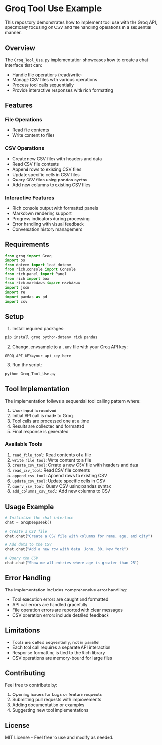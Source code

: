 # Groq Tool Use Example

This repository demonstrates how to implement tool use with the Groq API, specifically focusing on CSV and file handling operations in a sequential manner.

## Overview

The `Groq_Tool_Use.py` implementation showcases how to create a chat interface that can:
- Handle file operations (read/write)
- Manage CSV files with various operations
- Process tool calls sequentially
- Provide interactive responses with rich formatting

## Features

### File Operations
- Read file contents
- Write content to files

### CSV Operations
- Create new CSV files with headers and data
- Read CSV file contents
- Append rows to existing CSV files
- Update specific cells in CSV files
- Query CSV files using pandas syntax
- Add new columns to existing CSV files

### Interactive Features
- Rich console output with formatted panels
- Markdown rendering support
- Progress indicators during processing
- Error handling with visual feedback
- Conversation history management

## Requirements

```python
from groq import Groq
import os
from dotenv import load_dotenv
from rich.console import Console
from rich.panel import Panel
from rich import box
from rich.markdown import Markdown
import json
import re
import pandas as pd
import csv
```

## Setup

1. Install required packages:
```bash
pip install groq python-dotenv rich pandas
```

2. Change .envsample to a `.env` file with your Groq API key:
```
GROQ_API_KEY=your_api_key_here
```

3. Run the script:
```bash
python Groq_Tool_Use.py
```

## Tool Implementation

The implementation follows a sequential tool calling pattern where:
1. User input is received
2. Initial API call is made to Groq
3. Tool calls are processed one at a time
4. Results are collected and formatted
5. Final response is generated

### Available Tools

1. `read_file_tool`: Read contents of a file
2. `write_file_tool`: Write content to a file
3. `create_csv_tool`: Create a new CSV file with headers and data
4. `read_csv_tool`: Read CSV file contents
5. `append_csv_tool`: Append rows to existing CSV
6. `update_csv_tool`: Update specific cells in CSV
7. `query_csv_tool`: Query CSV using pandas syntax
8. `add_columns_csv_tool`: Add new columns to CSV

## Usage Example

```python
# Initialize the chat interface
chat = GroqDeepseek()

# Create a CSV file
chat.chat("Create a CSV file with columns for name, age, and city")

# Add data to the CSV
chat.chat("Add a new row with data: John, 30, New York")

# Query the CSV
chat.chat("Show me all entries where age is greater than 25")
```

## Error Handling

The implementation includes comprehensive error handling:
- Tool execution errors are caught and formatted
- API call errors are handled gracefully
- File operation errors are reported with clear messages
- CSV operation errors include detailed feedback

## Limitations

- Tools are called sequentially, not in parallel
- Each tool call requires a separate API interaction
- Response formatting is tied to the Rich library
- CSV operations are memory-bound for large files

## Contributing

Feel free to contribute by:
1. Opening issues for bugs or feature requests
2. Submitting pull requests with improvements
3. Adding documentation or examples
4. Suggesting new tool implementations

## License

MIT License - Feel free to use and modify as needed. 
